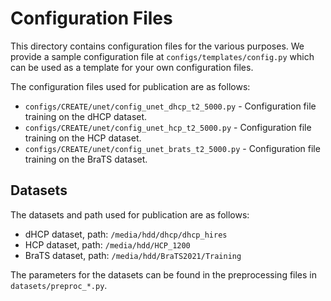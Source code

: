 # Configuration Files
This directory contains configuration files for the various purposes. We provide a sample configuration file at `configs/templates/config.py` which can be used as a template for your own configuration files.

The configuration files used for publication are as follows:
* `configs/CREATE/unet/config_unet_dhcp_t2_5000.py` - Configuration file training on the dHCP dataset.
* `configs/CREATE/unet/config_unet_hcp_t2_5000.py` - Configuration file training on the HCP dataset.
* `configs/CREATE/unet/config_unet_brats_t2_5000.py` - Configuration file training on the BraTS dataset.

## Datasets

The datasets and path used for publication are as follows:
* dHCP dataset, path: `/media/hdd/dhcp/dhcp_hires`
* HCP dataset, path: `/media/hdd/HCP_1200`
* BraTS dataset, path: `/media/hdd/BraTS2021/Training`

The parameters for the datasets can be found in the preprocessing files in `datasets/preproc_*.py`.
